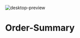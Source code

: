 ![desktop-preview](https://user-images.githubusercontent.com/112928556/189602871-d1877fa0-85ea-4b73-8ee8-93f4aa0edae8.jpg)


# Order-Summary
